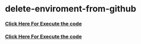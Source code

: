 # delete-enviroment-from-github

### [Click Here For Execute the code](https://stackblitz.com/edit/run-js-code?file=index.js)


### <a href="https://stackblitz.com/edit/run-js-code?file=index.js" target="_blank" >Click Here For Execute the code</a>



